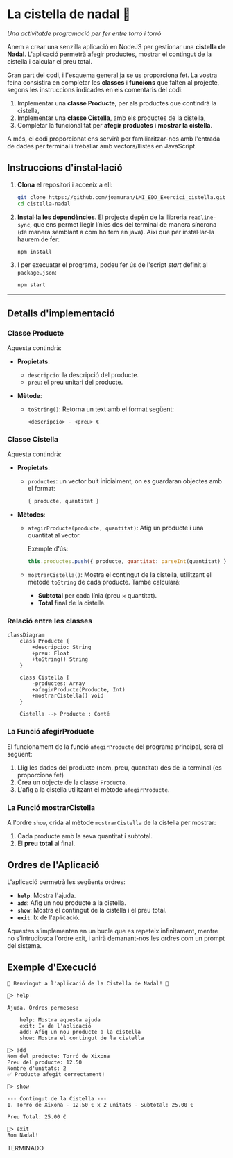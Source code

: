 # La cistella de nadal 🎄
*Una activitatde programació per fer entre torró i torró*

Anem a crear una senzilla aplicació en NodeJS per gestionar una **cistella de Nadal**. L'aplicació permetrà afegir productes, mostrar el contingut de la cistella i calcular el preu total.

Gran part del codi, i l'esquema general ja se us proporciona fet. La vostra feina consistirà en completar les **classes** i **funcions** que falten al projecte, segons les instruccions indicades en els comentaris del codi:

1. Implementar una **classe Producte**, per als productes que contindrà la cistella,
2. Implementar una **classe Cistella**, amb els productes de la cistella,
3. Completar la funcionalitat per **afegir productes** i **mostrar la cistella**.

A més, el codi proporcionat ens servirà per familiaritzar-nos amb l'entrada de dades per terminal i treballar amb vectors/llistes en JavaScript.


<!--
## **Requisits**

Per executar i treballar en el projecte, necessites:

- **Node.js** instal·lat.
- Coneixements bàsics de **JavaScript** i **classes**.
- **readline-sync** (ja està inclòs al projecte).

---
-->

## **Instruccions d'instal·lació**

1. **Clona** el repositori i acceeix a ell:

   ```bash
   git clone https://github.com/joamuran/LMI_EDD_Exercici_cistella.git
   cd cistella-nadal
   ```

2. **Instal·la les dependències**. El projecte depèn de la llibreria `readline-sync`, que ens permet llegir línies des del terminal de manera síncrona (de manera semblant a com ho fem en java). Així que per instal·lar-la haurem de fer:

   ```bash
   npm install
   ```

3. I per execuatar el programa, podeu fer ús de l'script *start* definit al `package.json`:

   ```bash
   npm start
   ```

---

## Detalls d'implementació

### Classe **Producte**

Aquesta contindrà:

- **Propietats**:
   - `descripcio`: la descripció del producte.
   - `preu`: el preu unitari del producte.

- **Mètode**:
   - `toString()`: Retorna un text amb el format següent:

     ```plaintext
     <descripcio> - <preu> €
     ```

### Classe **Cistella**

Aquesta contindrà:

- **Propietats**:
   - `productes`: un vector buit inicialment, on es guardaran objectes amb el format:
   
     ```javascript
     { producte, quantitat }
     ```

- **Mètodes**:
   - `afegirProducte(producte, quantitat)`: Afig un producte i una quantitat al vector.

     Exemple d'ús:
     ```javascript
     this.productes.push({ producte, quantitat: parseInt(quantitat) });
     ```

   - `mostrarCistella()`: Mostra el contingut de la cistella, utilitzant el mètode `toString` de cada producte. També calcularà:

     - **Subtotal** per cada línia (preu × quantitat).
     - **Total** final de la cistella.

### Relació entre les classes

```mermaid
classDiagram
    class Producte {
        +descripcio: String
        +preu: Float
        +toString() String
    }

    class Cistella {
        -productes: Array
        +afegirProducte(Producte, Int)
        +mostrarCistella() void
    }

    Cistella --> Producte : Conté

```


### La Funció **afegirProducte**

El funcionament de la funció `afegirProducte` del programa principal, serà el següent:

1. Llig les dades del producte (nom, preu, quantitat) des de la terminal (es proporciona fet)
2. Crea un objecte de la classe `Producte`.
3. L'afig a la cistella utilitzant el mètode `afegirProducte`.

### La Funció **mostrarCistella**

A l'ordre `show`, crida al mètode `mostrarCistella` de la cistella per mostrar:

1. Cada producte amb la seva quantitat i subtotal.
2. El **preu total** al final.

## **Ordres de l'Aplicació**

L'aplicació permetrà les següents ordres:

- **`help`**: Mostra l'ajuda.
- **`add`**: Afig un nou producte a la cistella.
- **`show`**: Mostra el contingut de la cistella i el preu total.
- **`exit`**: Ix de l'aplicació.

Aquestes s'implementen en un bucle que es repeteix infinitament, mentre no s'intrudiosca l'ordre exit, i anirà demanant-nos les ordres com un prompt del sistema.

## **Exemple d'Execució**

```plaintext
🎄 Benvingut a l'aplicació de la Cistella de Nadal! 🎄

🎄> help

Ajuda. Ordres permeses:

    help: Mostra aquesta ajuda
    exit: Ix de l'aplicació
    add: Afig un nou producte a la cistella
    show: Mostra el contingut de la cistella

🎄> add
Nom del producte: Torró de Xixona
Preu del producte: 12.50
Nombre d'unitats: 2
✅ Producte afegit correctament!

🎄> show

--- Contingut de la Cistella ---
1. Torró de Xixona - 12.50 € x 2 unitats - Subtotal: 25.00 €

Preu Total: 25.00 €

🎄> exit
Bon Nadal!
```

TERMINADO
